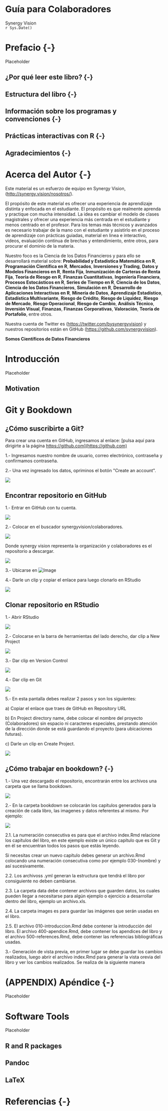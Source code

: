 # Guía para Colaboradores
Synergy Vision  
`r Sys.Date()`  

# Prefacio {-}

Placeholder


## ¿Por qué  leer este libro? {-}
## Estructura del libro {-}
## Información sobre los programas y convenciones {-}
## Prácticas interactivas con R {-}
## Agradecimientos {-}

<!--chapter:end:index.Rmd-->


# Acerca del Autor {-}

Este material es un esfuerzo de equipo en Synergy Vision, (<http://synergy.vision/nosotros/>).		 

El propósito de este material es ofrecer una experiencia de aprendizaje distinta y enfocada en el estudiante. El propósito es que realmente aprenda y practique con mucha intensidad. La idea es cambiar el modelo de clases magistrales y ofrecer una experiencia más centrada en el estudiante y menos centrado en el profesor. Para los temas más técnicos y avanzados es necesario trabajar de la mano con el estudiante y asistirlo en el proceso de aprendizaje con prácticas guiadas, material en línea e interactivo, videos, evaluación contínua de brechas y entendimiento, entre otros, para procurar el dominio de la materia.
  		  
Nuestro foco es la Ciencia de los Datos Financieros y para ello se desarrollará material sobre: **Probabilidad y Estadística Matemática en R**, **Programación Científica en R**, **Mercados**, **Inversiones y Trading**, **Datos y Modelos Financieros en R**, **Renta Fija**, **Inmunización de Carteras de Renta Fija**, **Teoría de Riesgo en R**, **Finanzas Cuantitativas**, **Ingeniería Financiera**, **Procesos Estocásticos en R**, **Series de Tiempo en R**, **Ciencia de los Datos**, **Ciencia de los Datos Financieros**, **Simulación en R**, **Desarrollo de Aplicaciones Interactivas en R**, **Minería de Datos**, **Aprendizaje Estadístico**, **Estadística Multivariante**, **Riesgo de Crédito**, **Riesgo de Liquidez**, **Riesgo de Mercado**, **Riesgo Operacional**, **Riesgo de Cambio**, **Análisis Técnico**, **Inversión Visual**, **Finanzas**, **Finanzas Corporativas**, **Valoración**, **Teoría de Portafolio**, entre otros.

Nuestra cuenta de Twitter es (https://twitter.com/bysynergyvision) y nuestros repositorios están en GitHub (https://github.com/synergyvision).
  		  
 **Somos Científicos de Datos Financieros**

<!--chapter:end:000-author.Rmd-->


# Introducción 

Placeholder


## Motivation

<!--chapter:end:010-introduction.Rmd-->

# Git y Bookdown 

## ¿Cómo suscribirte a Git?

Para crear una cuenta en GitHub, ingresamos al enlace: [pulsa aquí para dirigirte a la página https://github.com](https://github.com)

1.- Ingresamos nuestro nombre de usuario, correo electrónico, contraseña y confirmamos contraseña.

2.- Una vez ingresado los datos, opriminos el botón "Create an account".

![ ](images/pant-suscribir-git.png)

## Encontrar repositorio en GitHub

1.- Entrar en GitHub con tu cuenta.

![ ](images/pant-repos.png)

2.- Colocar en el buscador synergyvision/colaboradores.

![ ](images/pant-repos-1.png)




Donde synergy vision representa la organización y colaboradores es el repositorio a descargar.



![ ](images/pant-repos-2.png)

3.- Ubicarse en ![Image](images/pant-clone.png)

4.- Darle un clip y copiar el enlace para luego clonarlo en RStudio 

![ ](images/pant-enlace.png)

## Clonar repositorio en RStudio

1.- Abrir RStudio

![ ](images/pant-rstudio.png)



2.- Colocarse en la barra de herramientas del lado derecho, dar clip a New Project

![ ](images/pant-rstudio-1.png)


3.- Dar clip en Version Control

![ ](images/pant-rstudio-2.png)


4.- Dar clip en Git

![ ](images/pant-rstudio-3.png)


5.- En esta pantalla debes realizar 2 pasos y son los siguientes:

a) Copiar el enlace que traes de GitHub en Repository URL

b) En Project directory name, debe colocar el nombre del proyecto (Colaboradores) sin espacio ni caracteres especiales, prestando atención de la dirección donde se está guardando el proyecto (para ubicaciones futuras).

c) Darle un clip en Create Project.

![ ](images/pant-rstudio-5.png)


## ¿Cómo trabajar en bookdown? {-}

1.- Una vez descargado el repositorio, encontrarán entre los archivos una carpeta que se llama bookdown.

![ ](images/pant-bookdown.png)


2.- En la carpeta bookdown se colocarán los capítulos generados para la creación de cada libro, las imagenes y datos referentes al mismo. Por ejemplo:

![ ](images/pant-bookdown-1.png)


2.1. La numeración consecutiva es para que el archivo index.Rmd relacione los capítulos del libro, en este ejemplo existe un único capítulo que es Git y en él se encuentran todos los pasos que estás leyendo.

Si necesitas crear un nuevo capítulo debes generar un archivo.Rmd colocando una numeración consecutiva como por ejemplo 030-(nombre) y así sucesivamente.

2.2. Los archivoss .yml generan la estructura que tendrá el libro por consiguiente no deben cambiarse.

2.3. La carpeta data debe contener archivos que guarden datos, los cuales pueden llegar a necesitarse para algún ejemplo o ejercicio a desarrollar dentro del libro, ejemplo un archivo.xls.

2.4. La carpeta images es para guardar las imágenes que serán usadas en el libro.

2.5. El archivo 010-introduccion.Rmd debe contener la introducción del libro. El archivo 400-apendice.Rmd, debe contener los apendices del libro y el archivo 500-references.Rmd, debe contener las referencias bibliográficas usadas.


3.- Generación de vista previa, en primer lugar se debe guardar los cambios realizados, luego abrir el archivo index.Rmd para generar la vista orevia del libro y ver los cambios realizados. Se realiza de la siguiente manera







<!--chapter:end:020-git.Rmd-->


# (APPENDIX) Apéndice {-}

Placeholder

# Software Tools

Placeholder


## R and R packages
## Pandoc
## LaTeX

<!--chapter:end:400-apendice.Rmd-->

# Referencias {-}




<!--chapter:end:500-references.Rmd-->

